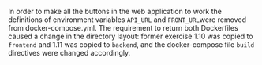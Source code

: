 In order to make all the buttons in the web application to work the definitions of environment variables `API_URL` and `FRONT_URL`were removed from docker-compose.yml.
The requirement to return both Dockerfiles caused a change in the directory layout: former exercise 1.10 was copied to `frontend` and 1.11 was copied to `backend`, and the docker-compose file `build` directives were changed accordingly.
